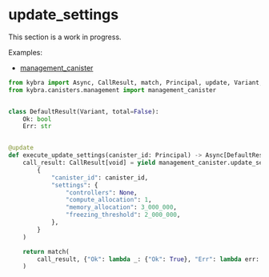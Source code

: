 # update_settings

This section is a work in progress.

Examples:

-   [management_canister](https://github.com/demergent-labs/kybra/tree/main/examples/management_canister)

```python
from kybra import Async, CallResult, match, Principal, update, Variant, void
from kybra.canisters.management import management_canister


class DefaultResult(Variant, total=False):
    Ok: bool
    Err: str


@update
def execute_update_settings(canister_id: Principal) -> Async[DefaultResult]:
    call_result: CallResult[void] = yield management_canister.update_settings(
        {
            "canister_id": canister_id,
            "settings": {
                "controllers": None,
                "compute_allocation": 1,
                "memory_allocation": 3_000_000,
                "freezing_threshold": 2_000_000,
            },
        }
    )

    return match(
        call_result, {"Ok": lambda _: {"Ok": True}, "Err": lambda err: {"Err": err}}
    )
```
